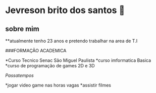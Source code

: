 # Jevreson brito dos santos 👋

## sobre mim 
**atualmente tenho 23 anos e pretendo trabalhar na area de T.I

###FORMAÇÃO ACADEMICA

*Curso Tecnico Senac São Miguel Paulista
*curso imformatica Basica
*curso de programação de games 2D e 3D

*Passatempos*

*jogar video game nas horas vagas
*assistir filmes

